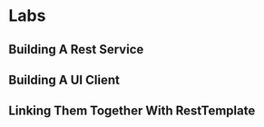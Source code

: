 # Labs

## Building A Rest Service

## Building A UI Client

## Linking Them Together With RestTemplate

